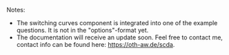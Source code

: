 Notes:
- The switching curves component is integrated into one of the example questions. It is not in the "options"-format yet.
- The documentation will receive an update soon. Feel free to contact me, contact info can be found here: <a href="https://oth-aw.de/scda">https://oth-aw.de/scda</a>.